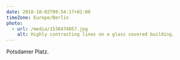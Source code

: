 ```yaml
---
date: 2018-10-02T09:54:17+02:00
timeZone: Europe/Berlin
photo:
  - url: /media/1538474057.jpg
    alt: Highly contrasting lines on a glass covered building.
---
```

Potsdamer Platz.
